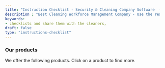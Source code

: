 ```yaml
---
title: "Instruction Checklist - Security & Cleaning Company Software  - Novagems"
description : "Best Cleaning Workforce Management Company - Use the readily available templates of instructions and checklists and share them with the cleaners."
keywords:
- checklists and share them with the cleaners, 
draft: false
type: "instructions-checklist"
---
```


### Our products

We offer the following products. Click on a product to find more. 
